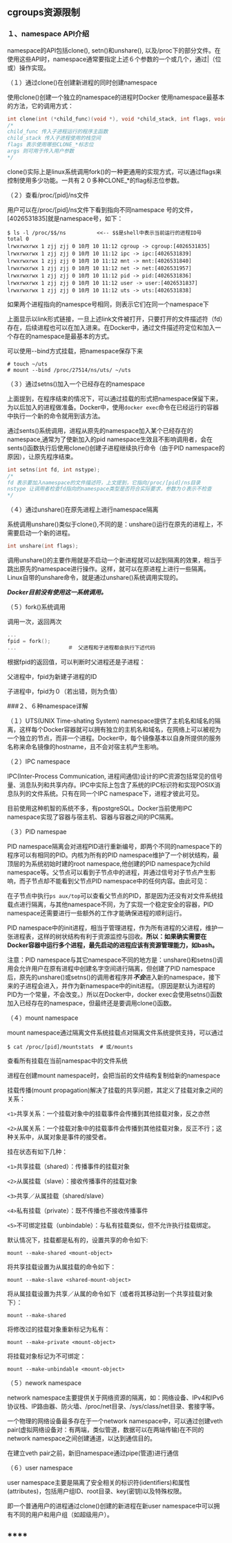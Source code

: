## **cgroups资源限制**







### １、namespace API介绍

namespace的API包括clone(), setn()和unshare(), 以及/proc下的部分文件。在使用这些API时，namespace通常要指定上述６个参数的一个或几个，通过|（位或）操作实现。

（１）通过clone()在创建新进程的同时创建namespace

使用clone()创建一个独立的namespace的进程时Docker 使用namespace最基本的方法，它的调用方式：

```c++
int clone(int (*child_func)(void *), void *child_stack, int flags, void *arg);
/*
child_func 传入子进程运行的程序主函数
child_stack 传入子进程使用的栈空间
flags 表示使用哪些CLONE_*标志位
args 则可用于传入用户参数
*/
```

clone()实际上是linux系统调用fork()的一种更通用的实现方式，可以通过flags来控制使用多少功能。一共有２０多种CLONE_*的flag标志位参数。

（２）查看/proc/[pid]/ns文件

用户可以在/proc/[pid]/ns文件下看到指向不同namespace 号的文件，[4026531835]就是namespace号，如下：

```
$ ls -l /proc/$$/ns          <<-- $$是shell中表示当前运行的进程ID号
total 0
lrwxrwxrwx 1 zjj zjj 0 10月 10 11:12 cgroup -> cgroup:[4026531835]
lrwxrwxrwx 1 zjj zjj 0 10月 10 11:12 ipc -> ipc:[4026531839]
lrwxrwxrwx 1 zjj zjj 0 10月 10 11:12 mnt -> mnt:[4026531840]
lrwxrwxrwx 1 zjj zjj 0 10月 10 11:12 net -> net:[4026531957]
lrwxrwxrwx 1 zjj zjj 0 10月 10 11:12 pid -> pid:[4026531836]
lrwxrwxrwx 1 zjj zjj 0 10月 10 11:12 user -> user:[4026531837]
lrwxrwxrwx 1 zjj zjj 0 10月 10 11:12 uts -> uts:[4026531838]

```

如果两个进程指向的namespce号相同，则表示它们在同一个namespace下

上面显示以link形式链接，一旦上述link文件被打开，只要打开的文件描述符（fd）存在，后续进程也可以在加入进来。在Docker中，通过文件描述符定位和加入一个存在的namespace是最基本的方式。

可以使用--bind方式挂载，把namespace保存下来

```
# touch ~/uts
# mount --bind /proc/27514/ns/uts/ ~/uts
```



（３）通过setns()加入一个已经存在的namespace

上面提到，在程序结束的情况下，可以通过挂载的形式把namespace保留下来，为以后加入的进程做准备。Docker中，使用```docker exec```命令在已经运行的容器中执行一个新的命令就用到该方法。

通过sents()系统调用，进程从原先的namespace加入某个已经存在的namespace,通常为了使新加入的pid namespace生效且不影响调用者，会在sents()函数执行后使用clone()创建子进程继续执行命令（由于PID namespace的原因），让原先程序结束。

```c++
int setns(int fd, int nstype);
/*
fd 表示要加入namespace的文件描述符，上文提到，它指向/proc/[pid]/ns目录
nstype 让调用者检查fd指向的namespace类型是否符合实际要求，参数为０表示不检查
*/
```

（４）通过unshare()在原先进程上进行namespace隔离

系统调用unshare()类似于clone(),不同的是：unshare()运行在原先的进程上，不需要启动一个新的进程。

```c++
int unshare(int flags);
```

调用unshare()的主要作用就是不启动一个新进程就可以起到隔离的效果，相当于跳出原先的namespace进行操作。这样，就可以在原进程上进行一些隔离。Linux自带的unshare命令，就是通过unshare()系统调用实现的。

***Docker目前没有使用这一系统调用。***

（５）fork()系统调用

调用一次，返回两次

```c++
...
fpid = fork();
...　　　　　　　　　　＃　父进程和子进程都会执行下述代码
```

根据fpid的返回值，可以判断时父进程还是子进程：

父进程中，fpid为新建子进程的ID

子进程中，fpid为０（若出错，则为负值）



###２、６种namespace详解

（１）UTS(UNIX Time-shating System) namespace提供了主机名和域名的隔离，这样每个Docker容器就可以拥有独立的主机名和域名，在网络上可以被视为一个独立的节点，而非一个进程。Docker中，每个镜像基本以自身所提供的服务名称来命名镜像的hostname，且不会对宿主机产生影响。

（２）IPC namespace

IPC(Inter-Process Communication, 进程间通信)设计的IPC资源包括常见的信号量、消息队列和共享内存。IPC中实际上包含了系统的IPC标识符和实现POSIX消息队列的文件系统。只有在同一个IPC namespace下，进程才彼此可见。　

目前使用这种机智的系统不多，有postgreSQL。Docker当前使用IPC namespace实现了容器与宿主机、容器与容器之间的IPC隔离。

（３）PID namespae

PID namespace隔离会对进程PID进行重新编号，即两个不同的namespace下的程序可以有相同的PID。内核为所有的PID namespace维护了一个树状结构，最顶层的为系统初始时建的root namespace,他创建的PID namespace为child namespace等。父节点可以看到子节点中的进程，并通过信号对子节点产生影响，而子节点却不能看到父节点PID namespace中的任何内容。由此可见：

在子节点中执行```ps aux/top```可以查看父节点的PID，那是因为还没有对文件系统挂载点进行隔离，与其他namespace不同，为了实现一个稳定安全的容器，PID namespace还需要进行一些额外的工作才能确保进程的顺利运行。

PID namespace中的init进程，相当于管理进程，作为所有进程的父进程，维护一张进程表，这样的树状结构有利于资源监控与回收。**所以：如果确实需要在Docker容器中运行多个进程，最先启动的进程应该有资源管理能力，如bash。**

注意：PID namespace与其它namespace不同的地方是：unshare()和setns()调用会允许用户在原有进程中创建名字空间进行隔离，但创建了PID namespace后，原先的unshare()或setns()的调用者程序并***不会***进入新的namespace，接下来的子进程会进入，并作为新namespace中的init进程。（原因是默认为进程的PID为一个常量，不会改变。）所以在Docker中，docker exec会使用setns()函数加入已经存在的namespace，但最终还是要调用clone()函数。

（４）mount namespace

mount namespace通过隔离文件系统挂载点对隔离文件系统提供支持，可以通过

```
$ cat /proc/[pid]/mountstats  # 或/mounts
```

查看所有挂载在当前namespac中的文件系统

进程在创建mount namespace时，会把当前的文件结构复制给新的namespace

挂载传播(mount propagation)解决了挂载的共享问题，其定义了挂载对象之间的关系：

```<1>```共享关系：一个挂载对象中的挂载事件会传播到其他挂载对象，反之亦然

```<2>```从属关系：一个挂载对象中的挂载事件会传播到其他挂载对象，反正不行；这种关系中，从属对象是事件的接受者。

挂在状态有如下几种：

```<1>```共享挂载（shared）：传播事件的挂载对象

```<2>```从属挂载（slave）：接收传播事件的挂载对象

```<3>```共享／从属挂载（shared/slave）

```<4>```私有挂载（private）：既不传播也不接收传播事件

```<5>```不可绑定挂载（unbindable）：与私有挂载类似，但不允许执行挂载绑定。 

默认情况下，挂载都是私有的，设置共享的命令如下:

```
mount --make-shared <mount-object>
```

将共享挂载设置为从属挂载的命令如下：

```
mount --make-slave <shared-mount-object>
```

将从属挂载设置为共享／从属的命令如下（或者将其移动到一个共享挂载对象下）：

```
mount --make-shared
```

将修改过的挂载对象重新标记为私有：

```
mount --make-private <mount-object>
```

将挂载对象标记为不可绑定：

```
mount --make-unbindable <mount-object>
```

（５）nework namespace

network namespace主要提供关于网络资源的隔离，如：网络设备、IPv4和IPv6协议栈、IP路由器、防火墙、/proc/net目录、/sys/class/net目录、套接字等。

一个物理的网络设备最多存在于一个network namespace中，可以通过创建veth pair(虚拟网络设备对：有两端，类似管道，数据可以在两端传输)在不同的network namespace之间创建通道，以达到通信目的。

在建立veth pair之前，新旧namespace通过pipe(管道)进行通信

（６）user namespace

user namespace主要是隔离了安全相关的标识符(identifiers)和属性(attributes)，包括用户组ID、root目录、key(密钥)以及特殊权限。

即一个普通用户的进程通过clone()创建的新进程在新user namespace中可以拥有不同的用户和用户组（如超级用户）。

## ****



